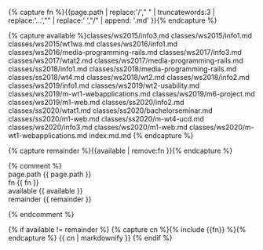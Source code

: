 
{% capture fn %}{{page.path | replace:'/'," "  | truncatewords:3 | replace:'...',"" |  replace:' ',"/" | append: '.md'  }}{% endcapture %}

{% capture available %}classes/ws2015/info3.md classes/ws2015/info1.md classes/ws2015/wt1wa.md classes/ws2016/info1.md classes/ws2016/media-programming-rails.md classes/ws2017/info3.md classes/ws2017/wtat2.md classes/ws2017/media-programming-rails.md
classes/ss2018/info1.md classes/ss2018/media-programming-rails.md classes/ss2018/wt4.md
classes/ws2018/wt2.md classes/ws2018/info2.md
classes/ws2019/info1.md
classes/ws2019/wt2-usability.md
classes/ws2019/m-wt1-webapplications.md
classes/ws2019/m6-project.md
classes/ws2019/m1-web.md
classes/ss2020/info2.md
classes/ss2020/wtat1.md
classes/ss2020/bachelorseminar.md
classes/ss2020/m1-web.md
classes/ss2020/m-wt4-ucd.md
classes/ws2020/info3.md
classes/ws2020/m1-web.md
classes/ws2020/m-wt1-webapplications.md
index.md.md
{% endcapture %}

{% capture remainder %}{{available | remove:fn  }}{% endcapture %}

{% comment %}
<br/>page.path  {{ page.path }}
<br/>fn {{ fn }}
<br/>available {{ available }}
<br/>remainder {{ remainder }}

{% endcomment %}

{% if available != remainder %}
{% capture cn %}{% include {{fn}} %}{% endcapture %}
{{ cn | markdownify  }}
{% endif %}
